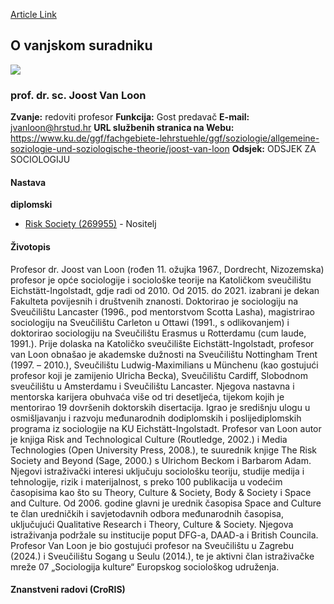 [Article Link](https://www.fhs.hr/djelatnik/joost.van_loon)

## O vanjskom suradniku
![](https://www.fhs.hr/images/users_profiles/Joost%20van%20Loon.jpg)
###  prof. dr. sc. Joost Van Loon 
**Zvanje:**
redoviti profesor 
**Funkcija:**
Gost predavač 
**E-mail:**
[jvanloon@hrstud.hr](javascript:startMail\('iwanbyabu@fehg.qeu'\);)
**URL službenih stranica na Webu:**
<https://www.ku.de/ggf/fachgebiete-lehrstuehle/ggf/soziologie/allgemeine-soziologie-und-soziologische-theorie/joost-van-loon>
**Odsjek:**
ODSJEK ZA SOCIOLOGIJU 
#### Nastava
**diplomski**
  * [Risk Society (269955)](https://www.fhs.hr/predmet/drs) - Nositelj


#### Životopis
Profesor dr. Joost van Loon (rođen 11. ožujka 1967., Dordrecht, Nizozemska) profesor je opće sociologije i sociološke teorije na Katoličkom sveučilištu Eichstätt-Ingolstadt, gdje radi od 2010. Od 2015. do 2021. izabrani je dekan Fakulteta povijesnih i društvenih znanosti.
Doktorirao je sociologiju na Sveučilištu Lancaster (1996., pod mentorstvom Scotta Lasha), magistrirao sociologiju na Sveučilištu Carleton u Ottawi (1991., s odlikovanjem) i doktorirao sociologiju na Sveučilištu Erasmus u Rotterdamu (cum laude, 1991.).
Prije dolaska na Katoličko sveučilište Eichstätt-Ingolstadt, profesor van Loon obnašao je akademske dužnosti na Sveučilištu Nottingham Trent (1997. – 2010.), Sveučilištu Ludwig-Maximilians u Münchenu (kao gostujući profesor koji je zamijenio Ulricha Becka), Sveučilištu Cardiff, Slobodnom sveučilištu u Amsterdamu i Sveučilištu Lancaster.
Njegova nastavna i mentorska karijera obuhvaća više od tri desetljeća, tijekom kojih je mentorirao 19 dovršenih doktorskih disertacija. Igrao je središnju ulogu u osmišljavanju i razvoju međunarodnih dodiplomskih i poslijediplomskih programa iz sociologije na KU Eichstätt-Ingolstadt.
Profesor van Loon autor je knjiga Risk and Technological Culture (Routledge, 2002.) i Media Technologies (Open University Press, 2008.), te suurednik knjige The Risk Society and Beyond (Sage, 2000.) s Ulrichom Beckom i Barbarom Adam. Njegovi istraživački interesi uključuju sociološku teoriju, studije medija i tehnologije, rizik i materijalnost, s preko 100 publikacija u vodećim časopisima kao što su Theory, Culture & Society, Body & Society i Space and Culture.
Od 2006. godine glavni je urednik časopisa Space and Culture te član uredničkih i savjetodavnih odbora međunarodnih časopisa, uključujući Qualitative Research i Theory, Culture & Society. Njegova istraživanja podržale su institucije poput DFG-a, DAAD-a i British Councila.
Profesor Van Loon je bio gostujući profesor na Sveučilištu u Zagrebu (2024.) i Sveučilištu Sogang u Seulu (2014.), te je aktivni član istraživačke mreže 07 „Sociologija kulture“ Europskog sociološkog udruženja.
#### Znanstveni radovi (CroRIS)
